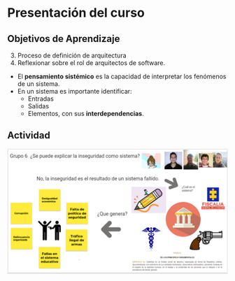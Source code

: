 # Presentación del curso

## Objetivos de Aprendizaje

3. Proceso de definición de arquitectura
4. Reflexionar sobre el rol de arquitectos de software.

- El **pensamiento sistémico** es la capacidad de interpretar los fenómenos de un sistema.
- En un sistema es importante identificar:
  - Entradas
  - Salidas
  - Elementos, con sus **interdependencias**.

## Actividad

![Actividad 1](../activities/00.png)